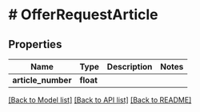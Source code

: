 # # OfferRequestArticle

## Properties

Name | Type | Description | Notes
------------ | ------------- | ------------- | -------------
**article_number** | **float** |  |

[[Back to Model list]](../../README.md#models) [[Back to API list]](../../README.md#endpoints) [[Back to README]](../../README.md)
